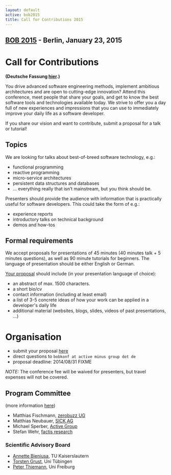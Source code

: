 ```yaml
---
layout: default
active: bob2015
title: Call for Contributions 2015
---
```


## [BOB 2015](/2015/) - Berlin, January 23, 2015

# Call for Contributions 

**(Deutsche Fassung [hier](cfp.html).)**

You drive advanced software engineering methods, implement ambitious
architectures and are open to cutting-edge innovation? Attend this
conference, meet people that share your goals, and get to know the
best software tools and technologies available today. We strive to
offer you a day full of new experiences and impressions that you can
use to immediately improve your daily life as a software developer.

If you share our vision and want to contribute, submit a proposal for a talk or tutorial!

## Topics

We are looking for talks about best-of-breed software technology,
e.g.:

* functional programming
* reactive programming
* micro-service architectures
* persistent data structures and databases
* …  everything really that isn’t mainstream, but you think should be.

Presenters should provide the audience with information that is practically useful for software developers.  This could take the form of e.g.:

* experience reports
* introductory talks on technical background
* demos and how-tos

## Formal requirements

We accept proposals for presentations of 45 minutes (40 minutes talk +
5 minutes questions), as well as 90 minute tutorials for beginners.
The language of presentation should be either English or German. 

[Your proposal](https://docs.google.com/spreadsheet/viewform?formkey=dHJ0TjR1cEhUWmdBZFVITGVRVWN5VEE6MA3)
should include (in your presentation language of choice):

* an abstract of max. 1500 characters.
* a short bio/cv
* contact information (including at least email)
* a list of 3-5 concrete ideas of how your work can be applied in a developer's daily life
* additional material (websites, blogs, slides, videos of past
  presentations, …)

# Organisation

* submit your proposal [here](https://docs.google.com/spreadsheet/viewform?formkey=dHJ0TjR1cEhUWmdBZFVITGVRVWN5VEE6MA3)
* direct questions to `bobkonf at active minus group dot de`
* proposal deadline: 2014/08/31 FIXME

*NOTE:* The conference fee will be waived for presenters, but travel expenses will not be covered.

## Program Committee

(more information [here](/2015/programmkomitee.html))

* Matthias Fischmann, [zerobuzz UG](http://zerobuzz.net/)
* Matthias Neubauer, [SICK AG](http://www.sick.com/)
* Michael Sperber, [Active Group](http://www.active-group.de/)
* Stefan Wehr, [factis research](http://www.factisresearch.com/)

### Scientific Advisory Board
    
* [Annette Bieniusa](http://www-user.rhrk.uni-kl.de/~bieniusa/), TU Kaiserslautern
* [Torsten Grust](http://db.inf.uni-tuebingen.de/team/TorstenGrust.html), Uni Tübingen
* [Peter Thiemann](http://www2.informatik.uni-freiburg.de/~thiemann/), Uni Freiburg

